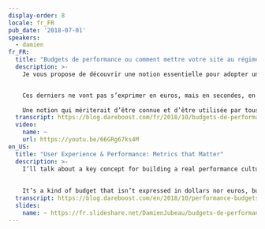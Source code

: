 ```yaml
---
display-order: 8
locale: fr_FR
pub_date: '2018-07-01'
speakers:
  - damien
fr_FR:
  title: "Budgets de performance ou comment mettre votre site au régime"
  description: >-
    Je vous propose de découvrir une notion essentielle pour adopter une véritable culture de la performance web sur vos projets : les budgets de performance.


    Ces derniers ne vont pas s’exprimer en euros, mais en secondes, en mégaoctects ou encore en nombre de fichiers !  
    
    Une notion qui mériterait d’être connue et d’être utilisée par tous les métiers du web, pour accompagner le cycle de vie des sites et reprendre le contrôle de leur rapidité.
  transcript: https://blog.dareboost.com/fr/2018/10/budgets-de-performance-we-love-speed-2018/
  video:
    name: ~
    url: https://youtu.be/66GRg67ks4M
en_US:
  title: "User Experience & Performance: Metrics that Matter"
  description: >-
    I’ll talk about a key concept for building a real performance culture for your web projects: the performance budgets.
    
    
    It’s a kind of budget that isn’t expressed in dollars nor euros, but in seconds, megabytes or even in number of requests!
  transcript: https://blog.dareboost.com/en/2018/10/performance-budgets-we-love-speed-2018/
  slides:
    name: ~ https://fr.slideshare.net/DamienJubeau/budgets-de-performance
---
```

